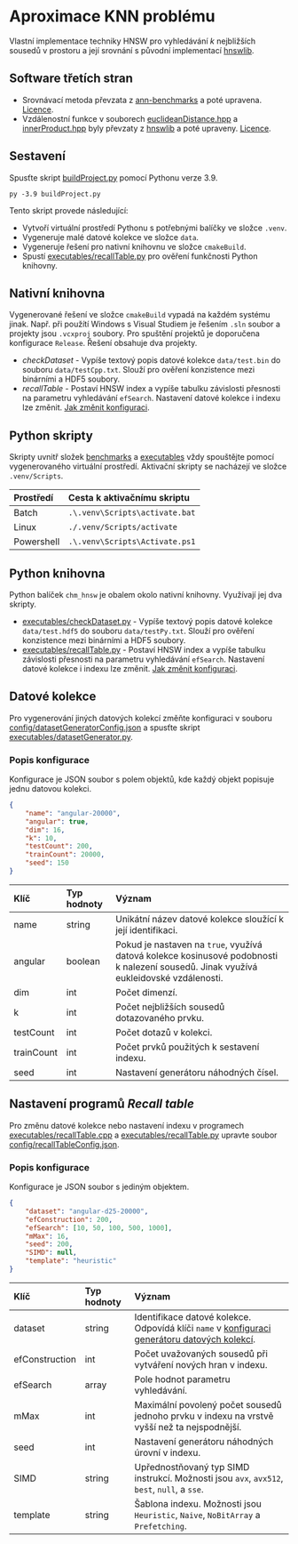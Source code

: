 # Aproximace KNN problému

Vlastní implementace techniky HNSW pro vyhledávání *k* nejbližších sousedů v prostoru a její srovnání s původní implementací [hnswlib](https://github.com/nmslib/hnswlib/tree/7cc0ecbd43723418f43b8e73a46debbbc3940346).

## Software třetích stran
- Srovnávací metoda převzata z [ann-benchmarks](https://github.com/erikbern/ann-benchmarks/tree/2b40b3ea988c77822cbe3a1df2b8d047805a2282) a poté upravena. [Licence](benchmarks/LICENSE_ann-benchmarks).
- Vzdálenostní funkce v souborech [euclideanDistance.hpp](index/chm/euclideanDistance.hpp) a [innerProduct.hpp](index/chm/innerProduct.hpp) byly převzaty z [hnswlib](https://github.com/nmslib/hnswlib/tree/7cc0ecbd43723418f43b8e73a46debbbc3940346) a poté upraveny. [Licence](index/LICENSE_hnswlib).

## Sestavení
Spusťte skript [buildProject.py](buildProject.py) pomocí Pythonu verze 3.9.

```batch
py -3.9 buildProject.py
```

Tento skript provede následující:
- Vytvoří virtuální prostředí Pythonu s potřebnými balíčky ve složce `.venv`.
- Vygeneruje malé datové kolekce ve složce `data`.
- Vygeneruje řešení pro nativní knihovnu ve složce `cmakeBuild`.
- Spustí [executables/recallTable.py](executables/recallTable.py) pro ověření funkčnosti Python knihovny.

## Nativní knihovna
Vygenerované řešení ve složce `cmakeBuild` vypadá na každém systému jinak. Např. při použítí Windows s Visual Studiem je řešením `.sln` soubor a projekty jsou `.vcxproj` soubory. Pro spuštění projektů je doporučena konfigurace `Release`. Řešení obsahuje dva projekty.

- *checkDataset* - Vypíše textový popis datové kolekce `data/test.bin` do souboru `data/testCpp.txt`. Slouží pro ověření konzistence mezi binárními a HDF5 soubory.
- *recallTable* - Postaví HNSW index a vypíše tabulku závislosti přesnosti na parametru vyhledávání `efSearch`. Nastavení datové kolekce i indexu lze změnit. [Jak změnit konfiguraci](#nastavení-programů-recall-table).

## Python skripty
Skripty uvnitř složek [benchmarks](benchmarks) a [executables](executables) vždy spouštějte pomocí vygenerovaného virtuální prostředí. Aktivační skripty se nacházejí ve složce `.venv/Scripts`.

|Prostředí|Cesta k aktivačnímu skriptu|
|:--|:--|
|Batch|`.\.venv\Scripts\activate.bat`|
|Linux|`./.venv/Scripts/activate`|
|Powershell|`.\.venv\Scripts\Activate.ps1`|

## Python knihovna
Python balíček `chm_hnsw` je obalem okolo nativní knihovny. Využívají jej dva skripty.

- [executables/checkDataset.py](executables/checkDataset.py) - Vypíše textový popis datové kolekce `data/test.hdf5` do souboru `data/testPy.txt`. Slouží pro ověření konzistence mezi binárními a HDF5 soubory.
- [executables/recallTable.py](executables/recallTable.py) - Postaví HNSW index a vypíše tabulku závislosti přesnosti na parametru vyhledávání `efSearch`. Nastavení datové kolekce i indexu lze změnit. [Jak změnit konfiguraci](#nastavení-programů-recall-table).

## Datové kolekce
Pro vygenerování jiných datových kolekcí změňte konfiguraci v souboru [config/datasetGeneratorConfig.json](config/datasetGeneratorConfig.json) a spusťte skript [executables/datasetGenerator.py](executables/datasetGenerator.py).

### Popis konfigurace
Konfigurace je JSON soubor s polem objektů, kde každý objekt popisuje jednu datovou kolekci.
```json
{
	"name": "angular-20000",
	"angular": true,
	"dim": 16,
	"k": 10,
	"testCount": 200,
	"trainCount": 20000,
	"seed": 150
}
```

|Klíč|Typ hodnoty|Význam|
|:--|:--|:--|
|name|string|Unikátní název datové kolekce sloužící k její identifikaci.|
|angular|boolean|Pokud je nastaven na `true`, využívá datová kolekce kosinusové podobnosti k nalezení sousedů. Jinak využívá eukleidovské vzdálenosti.|
|dim|int|Počet dimenzí.|
|k|int|Počet nejbližších sousedů dotazovaného prvku.|
|testCount|int|Počet dotazů v kolekci.|
|trainCount|int|Počet prvků použitých k sestavení indexu.|
|seed|int|Nastavení generátoru náhodných čísel.|

## Nastavení programů *Recall table*
Pro změnu datové kolekce nebo nastavení indexu v programech [executables/recallTable.cpp](executables/recallTable.cpp) a [executables/recallTable.py](executables/recallTable.py) upravte soubor [config/recallTableConfig.json](config/recallTableConfig.json).

### Popis konfigurace
Konfigurace je JSON soubor s jediným objektem.
```json
{
	"dataset": "angular-d25-20000",
	"efConstruction": 200,
	"efSearch": [10, 50, 100, 500, 1000],
	"mMax": 16,
	"seed": 200,
	"SIMD": null,
	"template": "heuristic"
}
```

|Klíč|Typ hodnoty|Význam|
|:--|:--|:--|
|dataset|string|Identifikace datové kolekce. Odpovídá klíči `name` v [konfiguraci generátoru datových kolekcí](#datové-kolekce).|
|efConstruction|int|Počet uvažovaných sousedů při vytváření nových hran v indexu.|
|efSearch|array|Pole hodnot parametru vyhledávání.|
|mMax|int|Maximální povolený počet sousedů jednoho prvku v indexu na vrstvě vyšší než ta nejspodnější.|
|seed|int|Nastavení generátoru náhodných úrovní v indexu.|
|SIMD|string|Upřednostňovaný typ SIMD instrukcí. Možnosti jsou `avx`, `avx512`, `best`, `null`, a `sse`.|
|template|string|Šablona indexu. Možnosti jsou `Heuristic`, `Naive`, `NoBitArray` a `Prefetching`.|
